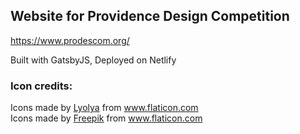 ## Website for Providence Design Competition

https://www.prodescom.org/

Built with GatsbyJS,
Deployed on Netlify


### Icon credits:


<div>Icons made by <a href="https://www.flaticon.com/authors/lyolya" title="Lyolya">Lyolya</a> from <a href="https://www.flaticon.com/"             title="Flaticon">www.flaticon.com</a></div>

<div>Icons made by <a href="https://www.flaticon.com/authors/freepik" title="Freepik">Freepik</a> from <a href="https://www.flaticon.com/" title="Flaticon">www.flaticon.com</a></div>
